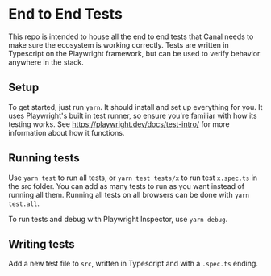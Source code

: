 # End to End Tests

This repo is intended to house all the end to end tests that Canal needs to make sure the ecosystem is
working correctly. Tests are written in Typescript on the Playwright framework, but can be used to
verify behavior anywhere in the stack.

## Setup

To get started, just run `yarn`. It should install and set up everything for you. It uses
Playwright's built in test runner, so ensure you're familiar with how its testing works. See
https://playwright.dev/docs/test-intro/ for more information about how it functions.

## Running tests

Use `yarn test` to run all tests, or `yarn test tests/x` to run test `x.spec.ts` in the src folder. You can add
as many tests to run as you want instead of running all them. Running all tests on all browsers can be done with
`yarn test.all`.

To run tests and debug with Playwright Inspector, use `yarn debug`.

## Writing tests

Add a new test file to `src`, written in Typescript and with a `.spec.ts` ending.
